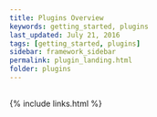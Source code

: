 ```yaml
---
title: Plugins Overview
keywords: getting_started, plugins
last_updated: July 21, 2016
tags: [getting_started, plugins]
sidebar: framework_sidebar
permalink: plugin_landing.html
folder: plugins
---
```


## 


{% include links.html %}
